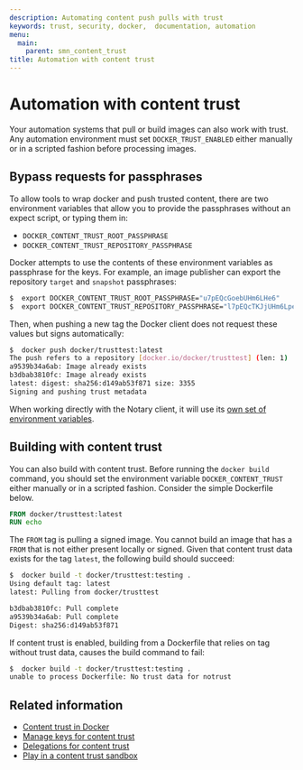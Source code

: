 ```yaml
---
description: Automating content push pulls with trust
keywords: trust, security, docker,  documentation, automation
menu:
  main:
    parent: smn_content_trust
title: Automation with content trust
---
```


# Automation with content trust

Your automation systems that pull or build images can also work with trust. Any automation environment must set `DOCKER_TRUST_ENABLED` either manually or in a scripted fashion before processing images.

## Bypass requests for passphrases

To allow tools to wrap docker and push trusted content, there are two
environment variables that allow you to provide the passphrases without an
expect script, or typing them in:

 - `DOCKER_CONTENT_TRUST_ROOT_PASSPHRASE`
 - `DOCKER_CONTENT_TRUST_REPOSITORY_PASSPHRASE`

Docker attempts to use the contents of these environment variables as passphrase
for the keys. For example, an image publisher can export the repository `target`
and `snapshot` passphrases:

```bash
$  export DOCKER_CONTENT_TRUST_ROOT_PASSPHRASE="u7pEQcGoebUHm6LHe6"
$  export DOCKER_CONTENT_TRUST_REPOSITORY_PASSPHRASE="l7pEQcTKJjUHm6Lpe4"
```

Then, when pushing a new tag the Docker client does not request these values but signs automatically:

```bash
$  docker push docker/trusttest:latest
The push refers to a repository [docker.io/docker/trusttest] (len: 1)
a9539b34a6ab: Image already exists
b3dbab3810fc: Image already exists
latest: digest: sha256:d149ab53f871 size: 3355
Signing and pushing trust metadata
```

When working directly with the Notary client, it will use its [own set of environment variables](/notary/reference/client-config.md#environment-variables-optional).

## Building with content trust

You can also build with content trust. Before running the `docker build` command, you should set the environment variable `DOCKER_CONTENT_TRUST` either manually or in a scripted fashion. Consider the simple Dockerfile below.

```Dockerfile
FROM docker/trusttest:latest
RUN echo
```

The `FROM` tag is pulling a signed image. You cannot build an image that has a
`FROM` that is not either present locally or signed. Given that content trust
data exists for the tag `latest`, the following build should succeed:

```bash
$  docker build -t docker/trusttest:testing .
Using default tag: latest
latest: Pulling from docker/trusttest

b3dbab3810fc: Pull complete
a9539b34a6ab: Pull complete
Digest: sha256:d149ab53f871
```

If content trust is enabled, building from a Dockerfile that relies on tag without trust data, causes the build command to fail:

```bash
$  docker build -t docker/trusttest:testing .
unable to process Dockerfile: No trust data for notrust
```

## Related information

* [Content trust in Docker](content_trust.md)
* [Manage keys for content trust](trust_key_mng.md)
* [Delegations for content trust](trust_delegation.md)
* [Play in a content trust sandbox](trust_sandbox.md)